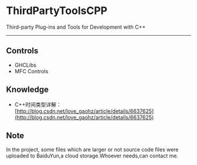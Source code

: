 # ThirdPartyToolsCPP
Third-party Plug-ins and Tools for Development with C++

---

## Controls
* GHCLibs
* MFC Controls

## Knowledge
* C++时间类型详解：[http://blog.csdn.net/love_gaohz/article/details/6637625](http://blog.csdn.net/love_gaohz/article/details/6637625)

## Note
In the project, some files which are larger or not source code files were uploaded to BaiduYun,a cloud storage.Whoever needs,can contact me.